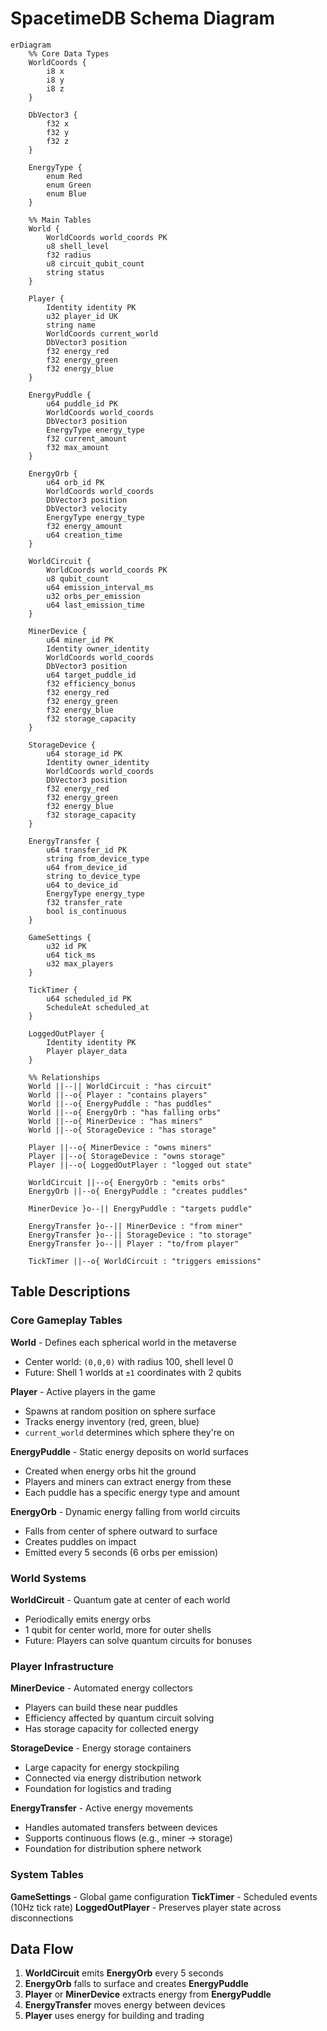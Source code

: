 # SpacetimeDB Schema Diagram

```mermaid
erDiagram
    %% Core Data Types
    WorldCoords {
        i8 x
        i8 y  
        i8 z
    }
    
    DbVector3 {
        f32 x
        f32 y
        f32 z
    }
    
    EnergyType {
        enum Red
        enum Green
        enum Blue
    }

    %% Main Tables
    World {
        WorldCoords world_coords PK
        u8 shell_level
        f32 radius
        u8 circuit_qubit_count
        string status
    }
    
    Player {
        Identity identity PK
        u32 player_id UK
        string name
        WorldCoords current_world
        DbVector3 position
        f32 energy_red
        f32 energy_green
        f32 energy_blue
    }
    
    EnergyPuddle {
        u64 puddle_id PK
        WorldCoords world_coords
        DbVector3 position
        EnergyType energy_type
        f32 current_amount
        f32 max_amount
    }
    
    EnergyOrb {
        u64 orb_id PK
        WorldCoords world_coords
        DbVector3 position
        DbVector3 velocity
        EnergyType energy_type
        f32 energy_amount
        u64 creation_time
    }
    
    WorldCircuit {
        WorldCoords world_coords PK
        u8 qubit_count
        u64 emission_interval_ms
        u32 orbs_per_emission
        u64 last_emission_time
    }
    
    MinerDevice {
        u64 miner_id PK
        Identity owner_identity
        WorldCoords world_coords
        DbVector3 position
        u64 target_puddle_id
        f32 efficiency_bonus
        f32 energy_red
        f32 energy_green
        f32 energy_blue
        f32 storage_capacity
    }
    
    StorageDevice {
        u64 storage_id PK
        Identity owner_identity
        WorldCoords world_coords
        DbVector3 position
        f32 energy_red
        f32 energy_green
        f32 energy_blue
        f32 storage_capacity
    }
    
    EnergyTransfer {
        u64 transfer_id PK
        string from_device_type
        u64 from_device_id
        string to_device_type
        u64 to_device_id
        EnergyType energy_type
        f32 transfer_rate
        bool is_continuous
    }
    
    GameSettings {
        u32 id PK
        u64 tick_ms
        u32 max_players
    }
    
    TickTimer {
        u64 scheduled_id PK
        ScheduleAt scheduled_at
    }
    
    LoggedOutPlayer {
        Identity identity PK
        Player player_data
    }

    %% Relationships
    World ||--|| WorldCircuit : "has circuit"
    World ||--o{ Player : "contains players"
    World ||--o{ EnergyPuddle : "has puddles"
    World ||--o{ EnergyOrb : "has falling orbs"
    World ||--o{ MinerDevice : "has miners"
    World ||--o{ StorageDevice : "has storage"
    
    Player ||--o{ MinerDevice : "owns miners"
    Player ||--o{ StorageDevice : "owns storage"
    Player ||--o{ LoggedOutPlayer : "logged out state"
    
    WorldCircuit ||--o{ EnergyOrb : "emits orbs"
    EnergyOrb ||--o{ EnergyPuddle : "creates puddles"
    
    MinerDevice }o--|| EnergyPuddle : "targets puddle"
    
    EnergyTransfer }o--|| MinerDevice : "from miner"
    EnergyTransfer }o--|| StorageDevice : "to storage"
    EnergyTransfer }o--|| Player : "to/from player"
    
    TickTimer ||--o{ WorldCircuit : "triggers emissions"
```

## Table Descriptions

### Core Gameplay Tables

**World** - Defines each spherical world in the metaverse
- Center world: `(0,0,0)` with radius 100, shell level 0
- Future: Shell 1 worlds at `±1` coordinates with 2 qubits

**Player** - Active players in the game
- Spawns at random position on sphere surface
- Tracks energy inventory (red, green, blue)
- `current_world` determines which sphere they're on

**EnergyPuddle** - Static energy deposits on world surfaces
- Created when energy orbs hit the ground
- Players and miners can extract energy from these
- Each puddle has a specific energy type and amount

**EnergyOrb** - Dynamic energy falling from world circuits
- Falls from center of sphere outward to surface
- Creates puddles on impact
- Emitted every 5 seconds (6 orbs per emission)

### World Systems

**WorldCircuit** - Quantum gate at center of each world
- Periodically emits energy orbs
- 1 qubit for center world, more for outer shells
- Future: Players can solve quantum circuits for bonuses

### Player Infrastructure

**MinerDevice** - Automated energy collectors
- Players can build these near puddles
- Efficiency affected by quantum circuit solving
- Has storage capacity for collected energy

**StorageDevice** - Energy storage containers
- Large capacity for energy stockpiling
- Connected via energy distribution network
- Foundation for logistics and trading

**EnergyTransfer** - Active energy movements
- Handles automated transfers between devices
- Supports continuous flows (e.g., miner → storage)
- Foundation for distribution sphere network

### System Tables

**GameSettings** - Global game configuration
**TickTimer** - Scheduled events (10Hz tick rate)
**LoggedOutPlayer** - Preserves player state across disconnections

## Data Flow

1. **WorldCircuit** emits **EnergyOrb** every 5 seconds
2. **EnergyOrb** falls to surface and creates **EnergyPuddle**
3. **Player** or **MinerDevice** extracts energy from **EnergyPuddle**
4. **EnergyTransfer** moves energy between devices
5. **Player** uses energy for building and trading